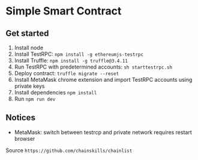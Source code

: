 # Simple Smart Contract

## Get started
1. Install node
2. Install TestRPC: `npm install -g ethereumjs-testrpc`
3. Install Truffle: `npm install -g truffle@3.4.11`
4. Run TestRPC with predetermined accounts: `sh starttestrpc.sh`
5. Deploy contract: `truffle migrate --reset`
6. Install MetaMask chrome extension and import TestRPC accounts using private keys
7. Install dependencies `npm install`
8. Run `npm run dev`

## Notices
+ MetaMask: switch between testrcp and private network requires restart browser

Source `https://github.com/chainskills/chainlist`